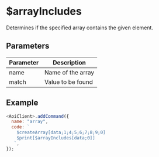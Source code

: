 # $arrayIncludes

Determines if the specified array contains the given element.

## Parameters

| Parameter | Description       |
| --------- | ----------------- |
| name      | Name of the array |
| match     | Value to be found |

## Example

```js
<AoiClient>.addCommand({
  name: "array",
  code: `
    $createArray[data;1;4;5;6;7;8;9;0]
    $print[$arrayIncludes[data;0]]
   `,
});
```
